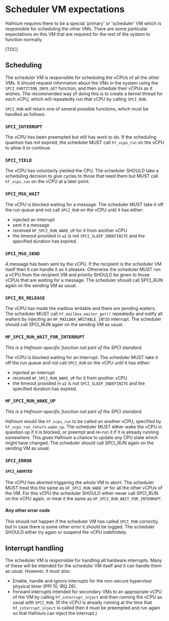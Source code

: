 # Scheduler VM expectations

Hafnium requires there to be a special 'primary' or 'scheduler' VM which is
responsible for scheduling the other VMs. There are some particular expectations
on this VM that are required for the rest of the system to function normally.

[TOC]

## Scheduling

The scheduler VM is responsible for scheduling the vCPUs of all the other VMs.
It should request information about the VMs in the system using the
`SPCI_PARTITION_INFO_GET` function, and then schedule their vCPUs as it wishes.
The recommended way of doing this is to create a kernel thread for each vCPU,
which will repeatedly run that vCPU by calling `SPCI_RUN`.

`SPCI_RUN` will return one of several possible functions, which must be handled
as follows:

### `SPCI_INTERRUPT`

The vCPU has been preempted but still has work to do. If the scheduling quantum
has not expired, the scheduler MUST call `hf_vcpu_run` on the vCPU to allow it
to continue.

### `SPCI_YIELD`

The vCPU has voluntarily yielded the CPU. The scheduler SHOULD take a scheduling
decision to give cycles to those that need them but MUST call `hf_vcpu_run` on
the vCPU at a later point.

### `SPCI_MSG_WAIT`

The vCPU is blocked waiting for a message. The scheduler MUST take it off the
run queue and not call `SPCI_RUN` on the vCPU until it has either:

*   injected an interrupt
*   sent it a message
*   received `HF_SPCI_RUN_WAKE_UP` for it from another vCPU
*   the timeout provided in `w2` is not `SPCI_SLEEP_INDEFINITE` and the
    specified duration has expired.

### `SPCI_MSG_SEND`

A message has been sent by the vCPU. If the recipient is the scheduler VM itself
then it can handle it as it pleases. Otherwise the scheduler MUST run a vCPU
from the recipient VM and priority SHOULD be given to those vCPUs that are
waiting for a message. The scheduler should call SPCI_RUN again on the sending
VM as usual.

### `SPCI_RX_RELEASE`

The vCPU has made the mailbox writable and there are pending waiters. The
scheduler MUST call `hf_mailbox_waiter_get()` repeatedly and notify all waiters
by injecting an `HF_MAILBOX_WRITABLE_INTID` interrupt. The scheduler should call
SPCI_RUN again on the sending VM as usual.

### `HF_SPCI_RUN_WAIT_FOR_INTERRUPT`

_This is a Hafnium-specific function not part of the SPCI standard._

The vCPU is blocked waiting for an interrupt. The scheduler MUST take it off the
run queue and not call `SPCI_RUN` on the vCPU until it has either:

*   injected an interrupt
*   received `HF_SPCI_RUN_WAKE_UP` for it from another vCPU
*   the timeout provided in `w2` is not `SPCI_SLEEP_INDEFINITE` and the
    specified duration has expired.

### `HF_SPCI_RUN_WAKE_UP`

_This is a Hafnium-specific function not part of the SPCI standard._

Hafnium would like `hf_vcpu_run` to be called on another vCPU, specified by
`hf_vcpu_run_return.wake_up`. The scheduler MUST either wake the vCPU in
question up if it is blocked, or preempt and re-run it if it is already running
somewhere. This gives Hafnium a chance to update any CPU state which might have
changed. The scheduler should call SPCI_RUN again on the sending VM as usual.

### `SPCI_ERROR`

#### `SPCI_ABORTED`

The vCPU has aborted triggering the whole VM to abort. The scheduler MUST treat
this the same as `HF_SPCI_RUN_WAKE_UP` for all the other vCPUs of the VM. For
this vCPU the scheduler SHOULD either never call SPCI_RUN on the vCPU again, or
treat it the same as `HF_SPCI_RUN_WAIT_FOR_INTERRUPT`.

#### Any other error code

This should not happen if the scheduler VM has called `SPCI_RUN` correctly, but
in case there is some other error it should be logged. The scheduler SHOULD
either try again or suspend the vCPU indefinitely.

## Interrupt handling

The scheduler VM is responsible for handling all hardware interrupts. Many of
these will be intended for the scheduler VM itself and it can handle them as
usual. However, it must also:

*   Enable, handle and ignore interrupts for the non-secure hypervisor physical
    timer (PPI 10, IRQ 26).
*   Forward interrupts intended for secondary VMs to an appropriate vCPU of the
    VM by calling `hf_interrupt_inject` and then running the vCPU as usual with
    `SPCI_RUN`. (If the vCPU is already running at the time that
    `hf_interrupt_inject` is called then it must be preempted and run again so
    that Hafnium can inject the interrupt.)
